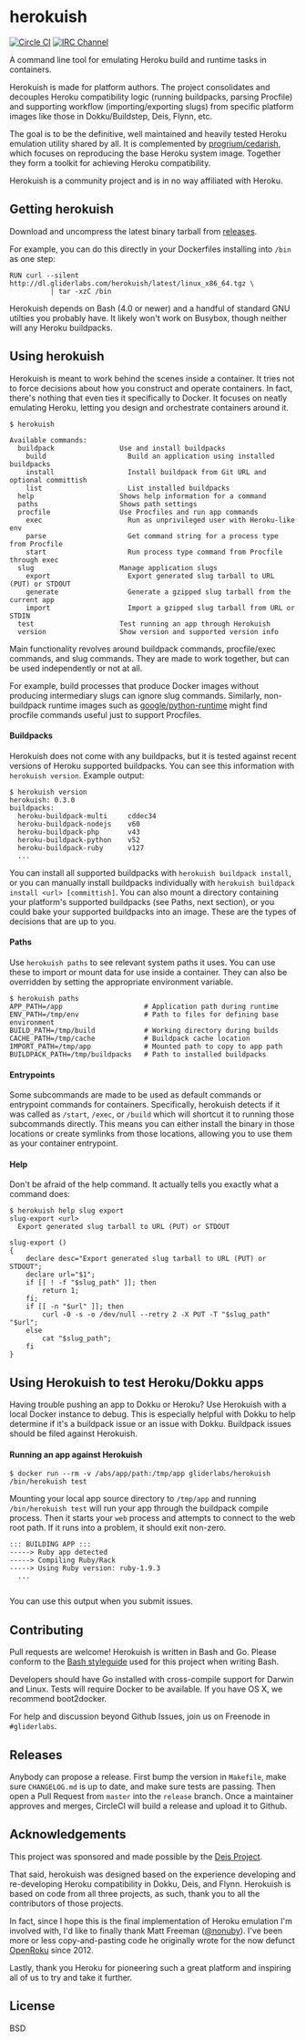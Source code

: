 # herokuish

[![Circle CI](https://circleci.com/gh/gliderlabs/herokuish.png?style=shield)](https://circleci.com/gh/gliderlabs/herokuish)
[![IRC Channel](https://img.shields.io/badge/irc-%23gliderlabs-blue.svg)](https://kiwiirc.com/client/irc.freenode.net/#gliderlabs)

A command line tool for emulating Heroku build and runtime tasks in containers.

Herokuish is made for platform authors. The project consolidates and decouples Heroku compatibility logic (running buildpacks, parsing Procfile) and supporting workflow (importing/exporting slugs) from specific platform images like those in Dokku/Buildstep, Deis, Flynn, etc.

The goal is to be the definitive, well maintained and heavily tested Heroku emulation utility shared by all. It is complemented by [progrium/cedarish](https://github.com/progrium/cedarish), which focuses on reproducing the base Heroku system image. Together they form a toolkit for achieving Heroku compatibility.

Herokuish is a community project and is in no way affiliated with Heroku.

## Getting herokuish

Download and uncompress the latest binary tarball from [releases](https://github.com/gliderlabs/herokuish/releases).

For example, you can do this directly in your Dockerfiles installing into `/bin` as one step:

```
RUN curl --silent http://dl.gliderlabs.com/herokuish/latest/linux_x86_64.tgz \
		  | tar -xzC /bin
```

Herokuish depends on Bash (4.0 or newer) and a handful of standard GNU utilties you probably have. It likely won't work on Busybox, though neither will any Heroku buildpacks.

## Using herokuish

Herokuish is meant to work behind the scenes inside a container. It tries not to force decisions about how you construct and operate containers. In fact, there's nothing that even ties it specifically to Docker. It focuses on neatly emulating Heroku, letting you design and orchestrate containers around it.

```
$ herokuish

Available commands:
  buildpack                Use and install buildpacks
    build                    Build an application using installed buildpacks
    install                  Install buildpack from Git URL and optional committish
    list                     List installed buildpacks
  help                     Shows help information for a command
  paths                    Shows path settings
  procfile                 Use Procfiles and run app commands
    exec                     Run as unprivileged user with Heroku-like env
    parse                    Get command string for a process type from Procfile
    start                    Run process type command from Procfile through exec
  slug                     Manage application slugs
    export                   Export generated slug tarball to URL (PUT) or STDOUT
    generate                 Generate a gzipped slug tarball from the current app
    import                   Import a gzipped slug tarball from URL or STDIN
  test                     Test running an app through Herokuish
  version                  Show version and supported version info

```

Main functionality revolves around buildpack commands, procfile/exec commands, and slug commands. They are made to work together, but can be used independently or not at all.

For example, build processes that produce Docker images without producing intermediary slugs can ignore slug commands. Similarly, non-buildpack runtime images such as [google/python-runtime](https://github.com/GoogleCloudPlatform/python-docker/tree/master/runtime) might find procfile commands useful just to support Procfiles.

#### Buildpacks

Herokuish does not come with any buildpacks, but it is tested against recent versions of Heroku supported buildpacks. You can see this information with `herokuish version`. Example output:

```
$ herokuish version
herokuish: 0.3.0
buildpacks:
  heroku-buildpack-multi     cddec34
  heroku-buildpack-nodejs    v60
  heroku-buildpack-php       v43
  heroku-buildpack-python    v52
  heroku-buildpack-ruby      v127
  ...
```

You can install all supported buildpacks with `herokuish buildpack install`, or you can manually install buildpacks individually with `herokuish buildpack install <url> [committish]`. You can also mount a directory containing your platform's supported buildpacks (see Paths, next section), or you could bake your supported buildpacks into an image. These are the types of decisions that are up to you.

#### Paths

Use `herokuish paths` to see relevant system paths it uses. You can use these to import or mount data for use inside a container. They can also be overridden by setting the appropriate environment variable.

```
$ herokuish paths
APP_PATH=/app                    # Application path during runtime
ENV_PATH=/tmp/env                # Path to files for defining base environment
BUILD_PATH=/tmp/build            # Working directory during builds
CACHE_PATH=/tmp/cache            # Buildpack cache location
IMPORT_PATH=/tmp/app             # Mounted path to copy to app path
BUILDPACK_PATH=/tmp/buildpacks   # Path to installed buildpacks

```

#### Entrypoints

Some subcommands are made to be used as default commands or entrypoint commands for containers. Specifically, herokuish detects if it was called as `/start`, `/exec`, or `/build` which will shortcut it to running those subcommands directly. This means you can either install the binary in those locations or create symlinks from those locations, allowing you to use them as your container entrypoint.

#### Help

Don't be afraid of the help command. It actually tells you exactly what a command does:

```
$ herokuish help slug export
slug-export <url>
  Export generated slug tarball to URL (PUT) or STDOUT

slug-export ()
{
    declare desc="Export generated slug tarball to URL (PUT) or STDOUT";
    declare url="$1";
    if [[ ! -f "$slug_path" ]]; then
        return 1;
    fi;
    if [[ -n "$url" ]]; then
        curl -0 -s -o /dev/null --retry 2 -X PUT -T "$slug_path" "$url";
    else
        cat "$slug_path";
    fi
}

```

## Using Herokuish to test Heroku/Dokku apps

Having trouble pushing an app to Dokku or Heroku? Use Herokuish with a local Docker
instance to debug. This is especially helpful with Dokku to help determine if it's a buildpack
issue or an issue with Dokku. Buildpack issues should be filed against Herokuish.

#### Running an app against Herokuish

```
$ docker run --rm -v /abs/app/path:/tmp/app gliderlabs/herokuish /bin/herokuish test
```

Mounting your local app source directory to `/tmp/app` and running `/bin/herokuish test` will run your app through the buildpack compile process. Then it starts your `web` process and attempts to connect to the web root path. If it runs into a problem, it should exit non-zero.

```
::: BUILDING APP :::
-----> Ruby app detected
-----> Compiling Ruby/Rack
-----> Using Ruby version: ruby-1.9.3
  ...
	
```

You can use this output when you submit issues.

## Contributing

Pull requests are welcome! Herokuish is written in Bash and Go. Please conform to the [Bash styleguide](https://github.com/progrium/bashstyle) used for this project when writing Bash.

Developers should have Go installed with cross-compile support for Darwin and Linux. Tests will require Docker to be available. If you have OS X, we recommend boot2docker.

For help and discussion beyond Github Issues, join us on Freenode in `#gliderlabs`.

## Releases

Anybody can propose a release. First bump the version in `Makefile`, make sure `CHANGELOG.md` is up to date, and make sure tests are passing. Then open a Pull Request from `master` into the `release` branch. Once a maintainer approves and merges, CircleCI will build a release and upload it to Github.

## Acknowledgements

This project was sponsored and made possible by the [Deis Project](http://deis.io).

That said, herokuish was designed based on the experience developing and re-developing Heroku compatibility in Dokku, Deis, and Flynn. Herokuish is based on code from all three projects, as such, thank you to all the contributors of those projects.

In fact, since I hope this is the final implementation of Heroku emulation I'm involved with, I'd like to finally thank Matt Freeman ([@nonuby](https://twitter.com/nonuby)). I've been more or less copy-and-pasting code he originally wrote for the now defunct [OpenRoku](https://github.com/openruko) since 2012.

Lastly, thank you Heroku for pioneering such a great platform and inspiring all of us to try and take it further.

## License

BSD
